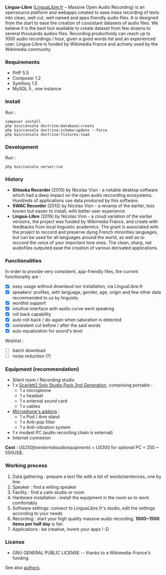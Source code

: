 **Lingua-Libre** ([LinguaLibre.fr](http://lingualibre.fr) – Massive Open Audio Recording) is an opensource platform and webapps created to ease mass recording of texts into clean, well cut, well named and apps friendly audio files. It is designed from the start to ease the creation of consistant datasets of audio files. We believe it is the best tool available to create dataset from few dozens to several thousands audios files. Recording productividy can reach up to 1000 audio recordings / hour, given a good words list and an experienced user. Lingua-Libre is funded by Wikimedia France and actively used by the Wikimedia community.

### Requirements

 - PHP 5.5
 - Composer 1.2
 - Symfony 1.5
 - MySQL 5 , one instance

### Install
Run :
```
composer install
php bin/console doctrine:database:create
php bin/console doctrine:schema:update --force
php bin/console doctrine:fixtures:load
```

### Development
Run :

```
php bin/console server:run
```

### History
- **Shtooka Recorder** (2010) by Nicolas Vion - a notable desktop software which had a deep impact on the open audio reccording ecosystems. Hundreds of applications use data produced by this software.
- **SWAC Recorder** (2013) by Nicolas Vion - a revamp of the earlier, less known but easier to install, with better user experience.
- **Lingua-Libre** (2016) by Nicolas Vion - a cloud variation of the earlier versions, the project was funded by Wikimedia France, and create with feedbacks from local linguistic academics. The grant is associated with the project to reccord and preserve dying French minorities languages, but can be used for all languages around the world, as well as to reccord the voice of your important love ones. The clean, sharp, net audiofiles outputed ease the creation of various derivated applications.

### Functionalities
In order to provide very consistent, app-friendly files, the current functionality are :
- [x] easy usage without downlaod nor installation, via LinguaLibre.fr
- [x] speakers' profiles, with language, gender, age, origin and few other data recommended to us by linguists.
- [x] wordlist support
- [x] intuitive interface with audio curve went speaking
- [x] roll back capability
- [x] auto roll-back / do-again when saturation is detected
- [x] consistent cut before / after the said words
- [x] auto equalization for sound's level

Wishlist :
- [ ] batch download
- [ ] noise reduction (?)

### Equipment (recommendation)
- Silent room / Recording studio
- 1 x [Scarlett2 Solo Studio Pack 2nd Generation](https://www.amazon.com/dp/B01E6T54E2/), comprising portable :
  - 1 x microphone
  - 1 x headset
  - 1 x external sound card
  - 1 x cables
- [Microphone's addons](https://www.amazon.com/dp/B01KHMUQ2M/) :
  - 1 x Pod / Arm stand
  - 1 x Anti-pop filter
  - 1 x Anti-vibration system
- 1 x modest PC (audio recording chain is external)
- Internet connexion

**Cost** : US$250 for external audio equipments  + US$300 for optional PC  = 250 ~ 550US$.

### Working process
1. Data gathering : prepare a text file with a list of words/sentences, one by line.
2. Speaker : find a willing speaker
3. Facility : find a calm studio or room 
4. Hardware installation : install the equipment in the room so to work comfortably
5. Software settings: connect to LinguaLibre.fr's studio, edit the settings according to your needs
6. Recording : start your high quality massive audio recording. **1000~1500 items per half day** is fair.
7. Applications : be creative, invent your apps ! :D

### License
- GNU GENERAL PUBLIC LICENSE -- thanks to a Wikimedia-France's funding.

See also [authors](https://github.com/wikimedia-france/Lingua-Libre/blob/master/AUTHORS).
